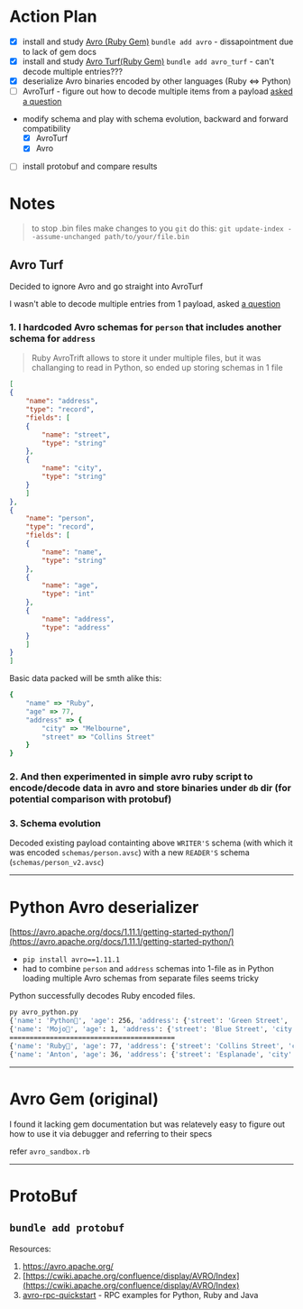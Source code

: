 # Action Plan

- [x] install and study [Avro (Ruby Gem)](https://rubygems.org/gems/avro) `bundle add avro` - dissapointment due to lack of gem docs
- [x] install and study [Avro Turf(Ruby Gem)](https://github.com/dasch/avro_turf) `bundle add avro_turf` - can't decode multiple entries???
- [x] deserialize Avro binaries encoded by other languages (Ruby <=> Python)
- [ ] AvroTurf - figure out how to decode multiple items from a payload [asked a question](https://github.com/dasch/avro_turf/discussions/193)
-  modify schema and play with schema evolution, backward and forward compatibility 
    - [x] AvroTurf
    - [x] Avro
- [ ] install protobuf and compare results 

# Notes 

> to stop .bin files make changes to you `git` do this:
> `git update-index --assume-unchanged path/to/your/file.bin`

## Avro Turf

Decided to ignore Avro and go straight into AvroTurf

I wasn't able to decode multiple entries from 1 payload, asked [a question](https://github.com/dasch/avro_turf/discussions/193)

### 1. I hardcoded Avro schemas for `person` that includes another schema for `address`

> Ruby AvroTrift allows to store it under multiple files, but it was challanging to read in Python, so ended up storing schemas in 1 file

```json
[
{
    "name": "address",
    "type": "record",
    "fields": [
    {
        "name": "street",
        "type": "string"
    },
    {
        "name": "city",
        "type": "string"
    }
    ]
},
{
    "name": "person",
    "type": "record",
    "fields": [
    {
        "name": "name",
        "type": "string"
    },
    {
        "name": "age",
        "type": "int"
    },
    {
        "name": "address",
        "type": "address"
    }
    ]
}
]
```

Basic data packed will be smth alike this:
```ruby
{
    "name" => "Ruby",
    "age" => 77, 
    "address" => {
        "city" => "Melbourne",
        "street" => "Collins Street"
    }
}
```

### 2. And then experimented in simple avro ruby script to encode/decode data in avro and store binaries under `db` dir (for potential comparison with protobuf)

### 3. Schema evolution

Decoded existing payload containting above `WRITER'S` schema (with which it was encoded `schemas/person.avsc`) with a new `READER'S` schema (`schemas/person_v2.avsc`)

---

# Python Avro deserializer

[https://avro.apache.org/docs/1.11.1/getting-started-python/](https://avro.apache.org/docs/1.11.1/getting-started-python/)

- `pip install avro==1.11.1`
- had to combine `person` and `address` schemas into 1-file as in Python loading multiple Avro schemas from separate files seems tricky

Python successfully decodes Ruby encoded files. 
```sh
py avro_python.py
{'name': 'Python🐍', 'age': 256, 'address': {'street': 'Green Street', 'city': 'San Francisco'}}
{'name': 'Mojo🐍', 'age': 1, 'address': {'street': 'Blue Street', 'city': 'Saturn🪐'}}
=========================================
{'name': 'Ruby💎', 'age': 77, 'address': {'street': 'Collins Street', 'city': 'Melbourne'}}
{'name': 'Anton', 'age': 36, 'address': {'street': 'Esplanade', 'city': 'Melbourne'}}
```
---

# Avro Gem (original)

I found it lacking gem documentation but was relatevely easy to figure out how to use it via debugger and referring to their specs

refer `avro_sandbox.rb`

---

# ProtoBuf

`bundle add protobuf`
---

Resources:

1. https://avro.apache.org/
1. [https://cwiki.apache.org/confluence/display/AVRO/Index](https://cwiki.apache.org/confluence/display/AVRO/Index)
1. [avro-rpc-quickstart](https://github.com/phunt/avro-rpc-quickstart) - RPC examples for Python, Ruby and Java

